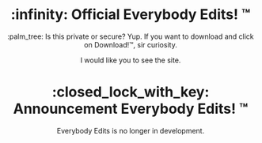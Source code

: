 <h1 align="center">:infinity: Official Everybody Edits! ™</h1>
<p align="center">:palm_tree: Is this private or secure? Yup. If you want to download and click on Download!™, sir curiosity.</p>
<p align="center">I would like you to see the site.</p>

<h1 align="center">:closed_lock_with_key: Announcement Everybody Edits! ™</h1>
<p align="center">Everybody Edits is no longer in development.</p>